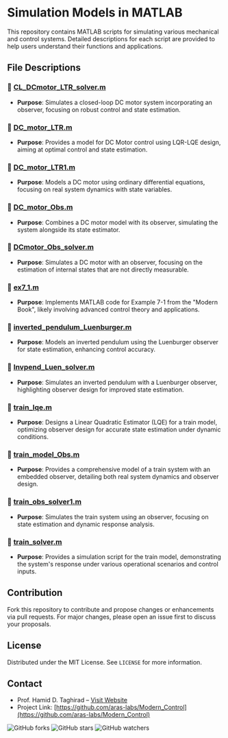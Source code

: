 # Simulation Models in MATLAB

This repository contains MATLAB scripts for simulating various mechanical and control systems. Detailed descriptions for each script are provided to help users understand their functions and applications.

## File Descriptions

### 📄 [CL_DCmotor_LTR_solver.m](./CL_DCmotor_LTR_solver.m)
- **Purpose**: Simulates a closed-loop DC motor system incorporating an observer, focusing on robust control and state estimation.

### 📄 [DC_motor_LTR.m](./DC_motor_LTR.m)
- **Purpose**: Provides a model for DC Motor control using LQR-LQE design, aiming at optimal control and state estimation.

### 📄 [DC_motor_LTR1.m](./DC_motor_LTR1.m)
- **Purpose**: Models a DC motor using ordinary differential equations, focusing on real system dynamics with state variables.

### 📄 [DC_motor_Obs.m](./DC_motor_Obs.m)
- **Purpose**: Combines a DC motor model with its observer, simulating the system alongside its state estimator.

### 📄 [DCmotor_Obs_solver.m](./DCmotor_Obs_solver.m)
- **Purpose**: Simulates a DC motor with an observer, focusing on the estimation of internal states that are not directly measurable.

### 📄 [ex7_1.m](./ex7_1.m)
- **Purpose**: Implements MATLAB code for Example 7-1 from the "Modern Book", likely involving advanced control theory and applications.

### 📄 [inverted_pendulum_Luenburger.m](./inverted_pendulum_Luenburger.m)
- **Purpose**: Models an inverted pendulum using the Luenburger observer for state estimation, enhancing control accuracy.

### 📄 [Invpend_Luen_solver.m](./Invpend_Luen_solver.m)
- **Purpose**: Simulates an inverted pendulum with a Luenburger observer, highlighting observer design for improved state estimation.

### 📄 [train_lqe.m](./train_lqe.m)
- **Purpose**: Designs a Linear Quadratic Estimator (LQE) for a train model, optimizing observer design for accurate state estimation under dynamic conditions.

### 📄 [train_model_Obs.m](./train_model_Obs.m)
- **Purpose**: Provides a comprehensive model of a train system with an embedded observer, detailing both real system dynamics and observer design.

### 📄 [train_obs_solver1.m](./train_obs_solver1.m)
- **Purpose**: Simulates the train system using an observer, focusing on state estimation and dynamic response analysis.

### 📄 [train_solver.m](./train_solver.m)
- **Purpose**: Provides a simulation script for the train model, demonstrating the system's response under various operational scenarios and control inputs.

## Contribution
Fork this repository to contribute and propose changes or enhancements via pull requests. For major changes, please open an issue first to discuss your proposals.

## License
Distributed under the MIT License. See `LICENSE` for more information.

## Contact
- Prof. Hamid D. Taghirad – [Visit Website](https://aras.kntu.ac.ir/taghirad/)
- Project Link: [https://github.com/aras-labs/Modern_Control](https://github.com/aras-labs/Modern_Control)

![GitHub forks](https://img.shields.io/github/forks/aras-labs/Modern_Control?style=social)
![GitHub stars](https://img.shields.io/github/stars/aras-labs/Modern_Control?style=social)
![GitHub watchers](https://img.shields.io/github/watchers/aras-labs/Modern_Control?style=social)
